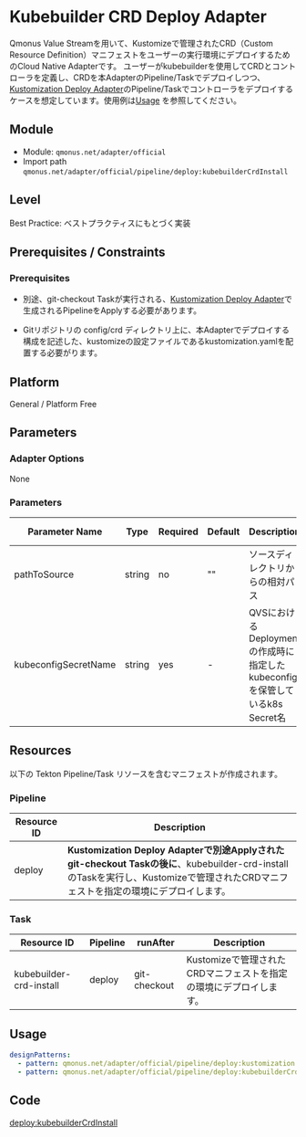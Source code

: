 # Kubebuilder CRD Deploy Adapter
Qmonus Value Streamを用いて、Kustomizeで管理されたCRD（Custom Resource Definition）マニフェストをユーザーの実行環境にデプロイするためのCloud Native Adapterです。
ユーザーがkubebuilderを使用してCRDとコントローラを定義し、CRDを本AdapterのPipeline/Taskでデプロイしつつ、[Kustomization Deploy Adapter](./deploy-kustomization.md)のPipeline/Taskでコントローラをデプロイするケースを想定しています。使用例は[Usage](#usage) を参照してください。

## Module
- Module: `qmonus.net/adapter/official`
- Import path `qmonus.net/adapter/official/pipeline/deploy:kubebuilderCrdInstall`

## Level
Best Practice: ベストプラクティスにもとづく実装

## Prerequisites / Constraints

### Prerequisites
* 別途、git-checkout Taskが実行される、[Kustomization Deploy Adapter](./deploy-kustomization.md)で生成されるPipelineをApplyする必要があります。

* Gitリポジトリの config/crd ディレクトリ上に、本Adapterでデプロイする構成を記述した、kustomizeの設定ファイルであるkustomization.yamlを配置する必要がります。

## Platform
General / Platform Free

## Parameters

### Adapter Options
None

### Parameters
| Parameter Name | Type | Required | Default | Description | Example | Auto Binding |
| --- | --- | --- | --- | --- | --- | --- |
| pathToSource | string | no | "" | ソースディレクトリからの相対パス | | no |
| kubeconfigSecretName | string | yes | - | QVSにおけるDeploymentの作成時に指定したkubeconfigを保管しているk8s Secret名 | | yes |

## Resources
以下の Tekton Pipeline/Task リソースを含むマニフェストが作成されます。

### Pipeline
| Resource ID | Description |
| --- | --- |
| deploy  | **Kustomization Deploy Adapterで別途Applyされたgit-checkout Taskの後に**、kubebuilder-crd-installのTaskを実行し、Kustomizeで管理されたCRDマニフェストを指定の環境にデプロイします。 |

### Task
| Resource ID | Pipeline | runAfter | Description |
| --- | --- | --- | --- |
| kubebuilder-crd-install | deploy | git-checkout | Kustomizeで管理されたCRDマニフェストを指定の環境にデプロイします。 |

## Usage
``` yaml
designPatterns:
  - pattern: qmonus.net/adapter/official/pipeline/deploy:kustomization # Kustomization Deploy Adapter も共に宣言することで、本Adapterが機能する
  - pattern: qmonus.net/adapter/official/pipeline/deploy:kubebuilderCrdInstall
```

## Code
[deploy:kubebuilderCrdInstall](../../pipeline/deploy/kubebuilderCrdInstall.cue)
